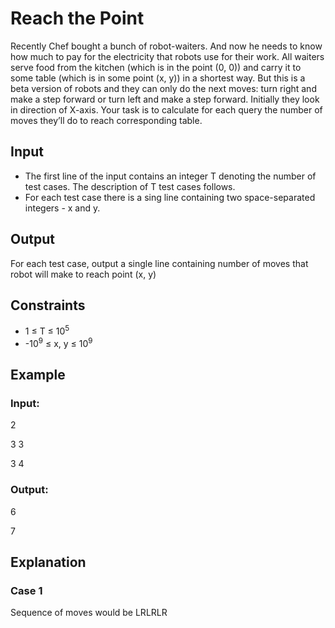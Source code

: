 # Reach the Point

Recently Chef bought a bunch of robot-waiters. And now he needs to know how much to pay for the electricity that robots use for their work. 
All waiters serve food from the kitchen (which is in the point (0, 0)) and carry it to some table (which is in some point (x, y)) in a shortest way. 
But this is a beta version of robots and they can only do the next moves: turn right and make a step forward or turn left and make a step forward. 
Initially they look in direction of X-axis. Your task is to calculate for each query the number of moves they’ll do to reach corresponding table.

## Input

- The first line of the input contains an integer T denoting the number of test cases. The description of T test cases follows. 
- For each test case there is a sing line containing two space-separated integers - x and y.

## Output

For each test case, output a single line containing number of moves that robot will make to reach point (x, y)

## Constraints

- 1 ≤ T ≤ 10<sup>5</sup>
- -10<sup>9</sup> ≤ x, y ≤ 10<sup>9</sup>

## Example

### Input:

2

3 3

3 4

### Output:

6

7

## Explanation

### Case 1

Sequence of moves would be LRLRLR
